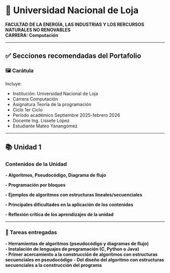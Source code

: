 # 📘 Universidad Nacional de Loja  
**FACULTAD DE LA ENERGÍA, LAS INDUSTRIAS Y LOS RERCURSOS NATURALES NO RENOVABLES**  
**CARRERA: Computación**

---

## ✅ Secciones recomendadas del Portafolio

### 🖼️ Carátula
Incluye:
- Institución: Universidad Nacional de Loja
- Carrera  Computación
- Asignatura  Teoría de la programación 
- Ciclo  1er Ciclo
- Período académico  Septiembre 2025-febrero 2026
- Docente  Ing. Lissete López
- Estudiante  Mateo Yanangómez

---

## 📚 Unidad 1

### Contenidos de la Unidad

**- Algoritmos, Pseudocódigo, Diagrama de flujo** 

**- Programación por bloques**  

**- Ejemplos de algoritmos con estructuras lineales/secuenciales**  

**- Principales dificultades en la aplicación de los contenidos** 

**- Reflexión crítica de los aprendizajes de la unidad**

---

### 📝 Tareas entregadas
**- Herramientas de algoritmos (pseudocódigo y diagramas de flujo)**  
**- Instalación de lenguajes de programación (C, Python o Java)**  
**- Primer acercamiento a la construcción de algoritmos con estructuras secuenciales en pseudocódigo** 
**- Del diseño del algoritmo con estructuras secuenciales a la construcción del programa**  
